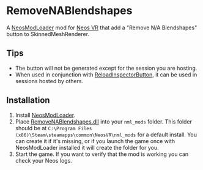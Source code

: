 # RemoveNABlendshapes

A [NeosModLoader](https://github.com/zkxs/NeosModLoader) mod for [Neos VR](https://neos.com/) that add a "Remove N/A Blendshapes" button to SkinnedMeshRenderer.

## Tips
- The button will not be generated except for the session you are hosting.
- When used in conjunction with [ReloadInspectorButton](https://github.com/badhaloninja/ReloadInspectorButton), it can be used in sessions hosted by others.

## Installation
1. Install [NeosModLoader](https://github.com/zkxs/NeosModLoader).
2. Place [RemoveNABlendshapes.dll](https://github.com/hantabaru1014/RemoveNABlendshapes/releases/latest/download/RemoveNABlendshapes.dll) into your `nml_mods` folder. This folder should be at `C:\Program Files (x86)\Steam\steamapps\common\NeosVR\nml_mods` for a default install. You can create it if it's missing, or if you launch the game once with NeosModLoader installed it will create the folder for you.
3. Start the game. If you want to verify that the mod is working you can check your Neos logs.
